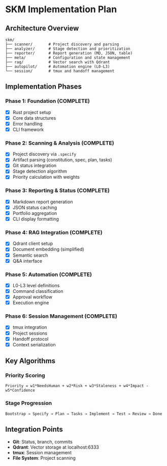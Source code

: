 # SKM Implementation Plan

## Architecture Overview

```
skm/
├── scanner/       # Project discovery and parsing
├── analyzer/      # Stage detection and prioritization  
├── reporter/      # Report generation (MD, JSON, table)
├── meta/          # Configuration and state management
├── rag/           # Vector search with Qdrant
├── autopilot/     # Automation engine (L0-L3)
└── session/       # tmux and handoff management
```

## Implementation Phases

### Phase 1: Foundation (COMPLETE)
- [x] Rust project setup
- [x] Core data structures
- [x] Error handling
- [x] CLI framework

### Phase 2: Scanning & Analysis (COMPLETE)
- [x] Project discovery via `.specify`
- [x] Artifact parsing (constitution, spec, plan, tasks)
- [x] Git status integration
- [x] Stage detection algorithm
- [x] Priority calculation with weights

### Phase 3: Reporting & Status (COMPLETE)
- [x] Markdown report generation
- [x] JSON status caching
- [x] Portfolio aggregation
- [x] CLI display formatting

### Phase 4: RAG Integration (COMPLETE)
- [x] Qdrant client setup
- [x] Document embedding (simplified)
- [x] Semantic search
- [x] Q&A interface

### Phase 5: Automation (COMPLETE)
- [x] L0-L3 level definitions
- [x] Command classification
- [x] Approval workflow
- [x] Execution engine

### Phase 6: Session Management (COMPLETE)
- [x] tmux integration
- [x] Project sessions
- [x] Handoff protocol
- [x] Context serialization

## Key Algorithms

### Priority Scoring
```
Priority = w1*NeedsHuman + w2*Risk + w3*Staleness + w4*Impact - w5*Confidence
```

### Stage Progression
```
Bootstrap → Specify → Plan → Tasks → Implement → Test → Review → Done
```

## Integration Points

- **Git**: Status, branch, commits
- **Qdrant**: Vector storage at localhost:6333
- **tmux**: Session management
- **File System**: Project scanning